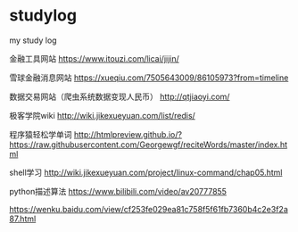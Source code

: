 # studylog
my study log

金融工具网站
https://www.itouzi.com/licai/jijin/

雪球金融消息网站
https://xueqiu.com/7505643009/86105973?from=timeline


数据交易网站（爬虫系统数据变现人民币）
http://qtjiaoyi.com/

极客学院wiki
http://wiki.jikexueyuan.com/list/redis/


程序猿轻松学单词 
http://htmlpreview.github.io/?https://raw.githubusercontent.com/Georgewgf/reciteWords/master/index.html



shell学习
http://wiki.jikexueyuan.com/project/linux-command/chap05.html


python描述算法
https://www.bilibili.com/video/av20777855


https://wenku.baidu.com/view/cf253fe029ea81c758f5f61fb7360b4c2e3f2a87.html
